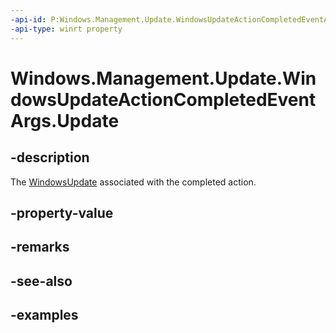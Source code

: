 ```yaml
---
-api-id: P:Windows.Management.Update.WindowsUpdateActionCompletedEventArgs.Update
-api-type: winrt property
---
```


# Windows.Management.Update.WindowsUpdateActionCompletedEventArgs.Update

<!--
public Windows.Management.Update.WindowsUpdate Update { get; }
-->


## -description
The [WindowsUpdate](./windowsupdate.md) associated with the completed action.

## -property-value

## -remarks

## -see-also

## -examples


